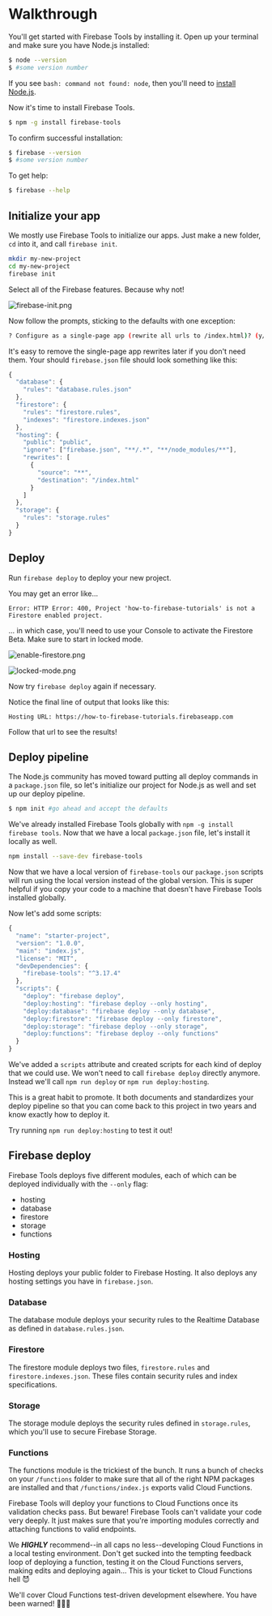 # Walkthrough

You'll get started with Firebase Tools by installing it. Open up your terminal and make sure you have Node.js installed:

```bash
$ node --version 
$ #some version number
```

If you see `bash: command not found: node`, then you'll need to [install Node.js](https://nodejs.org/en/download/).

Now it's time to install Firebase Tools.

```bash
$ npm -g install firebase-tools
```

To confirm successful installation:

```bash
$ firebase --version 
$ #some version number
```

To get help:

```bash
$ firebase --help
```

## Initialize your app

We mostly use Firebase Tools to initialize our apps. Just make a new folder, `cd` into it, and call `firebase init`.

```bash
mkdir my-new-project
cd my-new-project
firebase init
```

Select all of the Firebase features. Because why not!

![firebase-init.png](https://goo.gl/FbF1Zi)

Now follow the prompts, sticking to the defaults with one exception:

```bash
? Configure as a single-page app (rewrite all urls to /index.html)? (y/N) y
```

It's easy to remove the single-page app rewrites later if you don't need them. Your should `firebase.json` file should look something like this:

```javascript
{
  "database": {
    "rules": "database.rules.json"
  },
  "firestore": {
    "rules": "firestore.rules",
    "indexes": "firestore.indexes.json"
  },
  "hosting": {
    "public": "public",
    "ignore": ["firebase.json", "**/.*", "**/node_modules/**"],
    "rewrites": [
      {
        "source": "**",
        "destination": "/index.html"
      }
    ]
  },
  "storage": {
    "rules": "storage.rules"
  }
}
```

## Deploy

Run `firebase deploy` to deploy your new project.

You may get an error like...

```text
Error: HTTP Error: 400, Project 'how-to-firebase-tutorials' is not a Firestore enabled project.
```

... in which case, you'll need to use your Console to activate the Firestore Beta. Make sure to start in locked mode.

![enable-firestore.png](https://goo.gl/veDwFU)

![locked-mode.png](https://goo.gl/AQDVgp)

Now try `firebase deploy` again if necessary.

Notice the final line of output that looks like this:

```text
Hosting URL: https://how-to-firebase-tutorials.firebaseapp.com
```

Follow that url to see the results!

## Deploy pipeline

The Node.js community has moved toward putting all deploy commands in a `package.json` file, so let's initialize our project for Node.js as well and set up our deploy pipeline.

```bash
$ npm init #go ahead and accept the defaults
```

We've already installed Firebase Tools globally with `npm -g install firebase tools`. Now that we have a local `package.json` file, let's install it locally as well.

```bash
npm install --save-dev firebase-tools
```

Now that we have a local version of `firebase-tools` our `package.json` scripts will run using the local version instead of the global version. This is super helpful if you copy your code to a machine that doesn't have Firebase Tools installed globally.

Now let's add some scripts:

```javascript
{
  "name": "starter-project",
  "version": "1.0.0",
  "main": "index.js",
  "license": "MIT",
  "devDependencies": {
    "firebase-tools": "^3.17.4"
  },
  "scripts": {
    "deploy": "firebase deploy",
    "deploy:hosting": "firebase deploy --only hosting",
    "deploy:database": "firebase deploy --only database",
    "deploy:firestore": "firebase deploy --only firestore",
    "deploy:storage": "firebase deploy --only storage",
    "deploy:functions": "firebase deploy --only functions"
  }
}
```

We've added a `scripts` attribute and created scripts for each kind of deploy that we could use. We won't need to call `firebase deploy` directly anymore. Instead we'll call `npm run deploy` or `npm run deploy:hosting`.

This is a great habit to promote. It both documents and standardizes your deploy pipeline so that you can come back to this project in two years and know exactly how to deploy it.

Try running `npm run deploy:hosting` to test it out!

## Firebase deploy

Firebase Tools deploys five different modules, each of which can be deployed individually with the `--only` flag:

* hosting
* database
* firestore
* storage
* functions

### Hosting

Hosting deploys your public folder to Firebase Hosting. It also deploys any hosting settings you have in `firebase.json`.

### Database

The database module deploys your security rules to the Realtime Database as defined in `database.rules.json`.

### Firestore

The firestore module deploys two files, `firestore.rules` and `firestore.indexes.json`. These files contain security rules and index specifications.

### Storage

The storage module deploys the security rules defined in `storage.rules`, which you'll use to secure Firebase Storage.

### Functions

The functions module is the trickiest of the bunch. It runs a bunch of checks on your `/functions` folder to make sure that all of the right NPM packages are installed and that `/functions/index.js` exports valid Cloud Functions.

Firebase Tools will deploy your functions to Cloud Functions once its validation checks pass. But beware! Firebase Tools can't validate your code very deeply. It just makes sure that you're importing modules correctly and attaching functions to valid endpoints.

We _**HIGHLY**_ recommend--in all caps no less--developing Cloud Functions in a local testing environment. Don't get sucked into the tempting feedback loop of deploying a function, testing it on the Cloud Functions servers, making edits and deploying again... This is your ticket to Cloud Functions hell 😈

We'll cover Cloud Functions test-driven development elsewhere. You have been warned! 🎉🎉🎉

